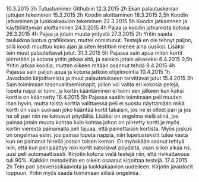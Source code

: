 10.3.2015 3h Tutustuminen Githubiin
12.3.2015 2h Ekan palautuskerran juttujen tekeminen
15.3.2015 2h Koodin aloittaminen
18.3.2015 2,5h Koodin jatkaminen ja luokkakaavion tekeminen
22.3.2015 5h Koodin jatkaminen ja käyttöliittymän aloittaminen
24.3.2015 4h Pajaa ja koodin jatkamista kotona
26.3.2015 4h Pajaa ja jotain muuta yritystä
27.3.2015 2h Yritin saada taulukkoa luotua grafiikkaan, muttei onnistunut. Testejä en ole tehnyt paljon, sillä koodi muuttuu koko ajan ja siten testitkin menee aina uusiksi. Lisäksi tein muut palautettavat jutut.
31.3.2015 5h Pajassa sain apua miten kortit piirretään ja kotona yritin jatkaa sitä, ja sainkin jotain aikaseksi
6.4.2015  0,5h Yritin jatkaa koodia, mutten oikeen mitään osannut tehdä
9.4.2015  4h Pajassa sain paljon apua ja kotona jatkoin ohjelmointia
10.4.2015 1h Javadocin kirjoittamista ja muut palautetukseen tarvittavat jutut
15.4.2015 3h Sain toimimaan tasonvalitsemisnapit, jollon voi valita eri kokosia pelejä, lopeta nappi ei toimi, ja kortin kääntäminen ei toimi sen jälkeen kun kaksi korttia on käännetty
16.4.2015 5h Pajassa saatiin toimimaan peli muuten ihan hyvin, mutta toista korttia valittaessa peli ei suostu näyttämään mikä kortti on vaan suoraan joko kääntää kortit takaisin, jos ne ei olleet pari ja jos ne oli pari niin ne katoavat pöydältä. Lisäksi on ongelma vielä siinä, jos painaa jotain muuta kohtaa kuin kohtaa johon on piirretty kortti ja myös kortin vierestä painamalla peli tajuaa, että painettaisiin kortista. Myös joskus on ongelmaa esim. jos painaa lopeta nappia, niin lopetustekstit tulee vasta kun on painanut hiirellä jostain toisen kerran. En myöskään saanut tehtyä niin, että kun peli päättyy niin kortit katoisivat pöydältä, vaan sillon alkaa ns. uusi peli automaattisesti. Kirjotin kotona vielä testejä niin, että rivikattavuus tuli 90%. Kaikkiin metodeihin en oikein osaanut kirjoittaa testejä. 
17.4.2015 2h Tein pari sekvenssikaaviota ja luokkakaavion uudelleen. Kirjotin javadocit loppuun. Yritin myös saada toimimaan eilisiä ongelmia.
